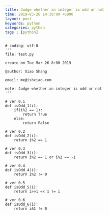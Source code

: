 ```yaml
---
title: Judge whether an integer is odd or not
time: 2019-03-26 14:30:00 +0800
layout: post
keywords: python
categories: python
tags : [python]
---
```



	# coding: utf-8
	'''
	file: test.py
	
	create on Tue Mar 26 8:00 2019
	
	@author: Xiao Shang
	
	email: me@ishxiao.com
	
	note: Judge whether an integer is odd or not
	'''
	
	# ver 0.1
	def isOdd_1(i):
		if(i%2 == 1):
			return True
		else:
			return False
	
	# ver 0.2
	def isOdd_2(i):
		return i%2 == 1
		
	# ver 0.3
	def isOdd_3(i):
		return i%2 == 1 or i%2 == -1
		
	# ver 0.4
	def isOdd_4(i):
		return i%2 != 0
		
	# ver 0.5
	def isOdd_5(i):
		return i>>1 << 1 != i
	
	# ver 0.6
	def isOdd_6(i):
		return i&1 != 0
